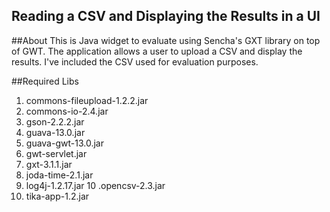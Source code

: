 ## Reading a CSV and Displaying the Results in a UI

##About
This is Java widget to evaluate using Sencha's GXT library on top of GWT. The application allows a user to upload a CSV and display the results. I've included the CSV used for evaluation purposes.

##Required Libs
1. commons-fileupload-1.2.2.jar
2. commons-io-2.4.jar
3. gson-2.2.2.jar
4. guava-13.0.jar
5. guava-gwt-13.0.jar
6. gwt-servlet.jar
7. gxt-3.1.1.jar
8. joda-time-2.1.jar
9. log4j-1.2.17.jar
10 .opencsv-2.3.jar
11. tika-app-1.2.jar
